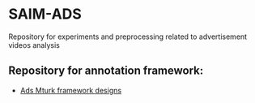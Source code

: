 # SAIM-ADS
Repository for experiments and preprocessing related to advertisement videos analysis

## Repository for annotation framework:

* [Ads Mturk framework designs](https://github.com/usc-sail/mica-ads-Mturk-experiments)
